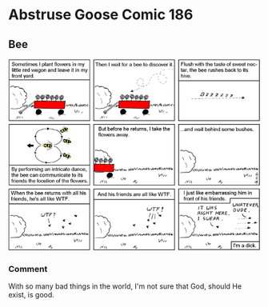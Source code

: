 # Abstruse Goose Comic 186
## Bee

![image](comics/supreme_fascist.png)
### Comment
With so many bad things in the world, I'm not sure that God, should He exist, is good.
